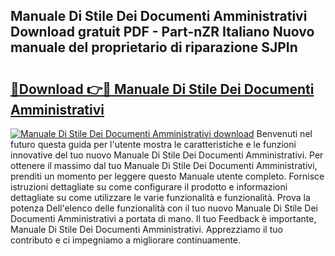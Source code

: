 ## Manuale Di Stile Dei Documenti Amministrativi Download gratuit PDF - Part-nZR Italiano Nuovo manuale del proprietario di riparazione SJPIn

# <h2><a href="http://dfgk95.blite.top/?on=Manuale+Di+Stile+Dei+Documenti+Amministrativi">🔗Download 👉🔴 Manuale Di Stile Dei Documenti Amministrativi</a></h2>

[![Manuale Di Stile Dei Documenti Amministrativi download](https://i.imgur.com/lujVjoI.png)](http://dfgk95.blite.top/?on=Manuale+Di+Stile+Dei+Documenti+Amministrativi)
Benvenuti nel futuro questa guida per l'utente mostra le caratteristiche e le funzioni innovative del tuo nuovo Manuale Di Stile Dei Documenti Amministrativi. Per ottenere il massimo dal tuo Manuale Di Stile Dei Documenti Amministrativi, prenditi un momento per leggere questo Manuale utente completo. Fornisce istruzioni dettagliate su come configurare il prodotto e informazioni dettagliate su come utilizzare le varie funzionalità e funzionalità. Prova la potenza Dell'elenco delle funzionalità con il tuo nuovo Manuale Di Stile Dei Documenti Amministrativi a portata di mano. Il tuo Feedback è importante, Manuale Di Stile Dei Documenti Amministrativi. Apprezziamo il tuo contributo e ci impegniamo a migliorare continuamente.
